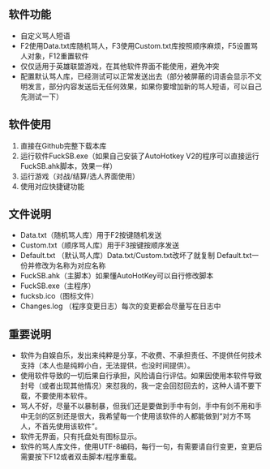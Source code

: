 ## 软件功能
* 自定义骂人短语
* F2使用Data.txt库随机骂人，F3使用Custom.txt库按照顺序麻烦，F5设置骂人对象，F12重置软件
* 仅仅适用于英雄联盟游戏，在其他软件界面不能使用，避免冲突
* 配置默认骂人库，已经测试可以正常发送出去（部分被屏蔽的词语会显示不文明发言，部分内容发送后无任何效果，如果你要增加新的骂人短语，可以自己先测试一下）

## 软件使用
1. 直接在Github完整下载本库
2. 运行软件FuckSB.exe（如果自己安装了AutoHotkey V2的程序可以直接运行 FuckSB.ahk脚本，效果一样）
3. 运行游戏（对战/结算/选人界面使用）
4. 使用对应快捷键功能

## 文件说明
* Data.txt（随机骂人库）用于F2按键随机发送
* Custom.txt（顺序骂人库）用于F3按键按顺序发送
* Default.txt （默认骂人库）Data.txt/Custom.txt改坏了就复制 Default.txt一份并修改为名称为对应名称
* FuckSB.ahk（主脚本）如果懂AutoHotKey可以自行修改脚本
* FuckSB.exe（主程序）
* fucksb.ico（图标文件）
* Changes.log （程序变更日志）每次的变更都会尽量写在日志中

## 重要说明
* 软件为自娱自乐，发出来纯粹是分享，不收费、不承担责任、不提供任何技术支持（本人也是纯粹小白，无法提供，也没时间提供）。
* 使用软件导致的一切后果自行承担，风险请自行评估。如果因使用本软件导致封号（或者出现其他情况）来怼我的，我一定会回怼回去的，这种人请不要下载，不要使用本软件。
* 骂人不好，尽量不以暴制暴，但我们还是要做到手中有剑，手中有剑不用和手中无剑的区别还是很大，我希望每一个使用该软件的人都能做到“对方不骂人，不首先使用该软件”。
* 软件无界面，只有托盘处有图标显示。
* 软件的骂人库文件，使用UTF-8编码，每行一句，有需要请自行变更，变更后需要按下F12或者双击脚本/程序重载。
